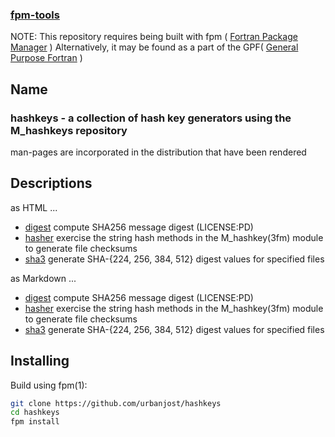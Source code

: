 ### [fpm-tools](https://github.com/search?q="fpm-tools"%20in:topic%20language:fortran)

NOTE: This repository requires being built with fpm ( [Fortran Package Manager](https://github.com/fortran-lang/fpm) )
      Alternatively, it may be found as a part of the GPF( [General Purpose Fortran](https://github.com/urbanjost/general-purpose-fortran) )

## Name

### hashkeys - a collection of hash key generators using the M_hashkeys repository

man-pages are incorporated in the distribution that have been rendered

## Descriptions


as HTML ...

+ [digest](https://urbanjost.github.io/apps/hashkeys/digest.1.html)
  compute SHA256 message digest (LICENSE:PD)
+ [hasher](https://urbanjost.github.io/apps/hashkeys/hasher.1.html) 
  exercise the string hash methods in the M_hashkey(3fm) module to generate file checksums 
+ [sha3](https://urbanjost.github.io/apps/hashkeys/sha3.1.html)
  generate SHA-{224, 256, 384, 512} digest values for specified files 

as Markdown ...

+ [digest](https://github.com/urbanjost/apps/hashkeys/blob/main/docs/digest.md)
  compute SHA256 message digest (LICENSE:PD)
+ [hasher](https://github.com/urbanjost/apps/hashkeys/blob/main/docs/hasher.md)
  exercise the string hash methods in the M_hashkey(3fm) module to generate file checksums 
+ [sha3](https://github.com/urbanjost/apps/hashkeys/blob/main/docs/sha3.md)
  generate SHA-{224, 256, 384, 512} digest values for specified files 

<!--
### Markdown IO
NO
+ [digest](https://urbanjost.github.io/apps/hashkeys/digest.md)
+ [hasher](https://urbanjost.github.io/apps/hashkeys/hasher.md)
+ [sha3](https://urbanjost.github.io/apps/hashkeys/sha3.md)
### Markdown site
NO
+ [digest](https://github.com/urbanjost/docs/digest.md)
+ [hasher](https://github.com/urbanjost/docs/hasher.md)
+ [sha3](https://github.com/urbanjost/docs/sha3.md)
### Markdown
YES
-->

## Installing

Build using fpm(1):

```bash
git clone https://github.com/urbanjost/hashkeys
cd hashkeys
fpm install
```
